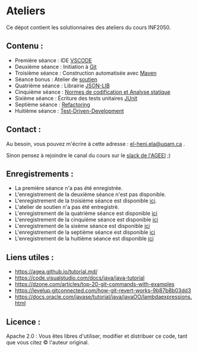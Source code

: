 # Ateliers


Ce dépot contient les solutionnaires des ateliers du cours INF2050.


## Contenu :

- Première séance : IDE [VSCODE](./VSCode)
- Deuxième séance : Initiation à [Git](./Git1)
- Troisième séance : Construction automatisée avec [Maven](./Maven1)
- Séance bonus : Atelier de [soutien](./Soutien)
- Quatrième séance : Librairie [JSON-LIB](./Json-Lib)
- Cinquième séance : [Normes de codification et Analyse statique](./Normes+PMD)
- Sixième séance : Écriture des tests unitaires [JUnit](./JUnit)
- Septième séance : [Refactoring](./Refactoring)
- Huitième séance : [Test-Driven-Development](./TDD)

## Contact :


Au besoin, vous pouvez m'écrire à cette adresse : el-heni.ela@uqam.ca .

Sinon pensez à rejoindre le canal du cours sur le [slack de l'AGEEI](https://ageii-uqam.slack.com/) ;)

## Enregistrements :
- La première séance n'a pas été enregistrée.
- L'enregistrement de la deuxième séance n'est pas disponible.
- L'enregistrement de la troisième séance est disponible [ici](https://drive.google.com/drive/folders/118CG3wFoUWv9qpRvUCC-ANG14vtF3Pk8?usp=sharing).
- L'atelier de soutien n'a pas été entregistré.
- L'enregistrement de la quatrième séance est disponible [ici](https://drive.google.com/file/d/1-BP_B0QmNHJkW_LL5QQENVWH8A0Gv9a2/view?usp=sharing)
- L'enregistrement de la cinquième séance est disponible [ici](https://drive.google.com/file/d/1ZJmqGGxUMRfk-6dOq-5SGcoXDDtkNIzm/view?usp=sharing)
- L'enregistrement de la sixème séance est disponible [ici](https://drive.google.com/drive/folders/1XLYX2SGK_nYZDf49efMA6mOtyWUuqbxJ?usp=sharing)
- L'enregistrement de la septième séance est disponible [ici](https://drive.google.com/file/d/17gz9yw3hSkXECpRr2Di513Rc8RDsXCyT/view?usp=sharing)
- L'enregistrement de la huitième séance est disponible [ici](https://drive.google.com/file/d/1iuxiV6aG_jvQtZ2UQY3C6DCO_Y6879PL/view?usp=sharing)

## Liens utiles :

- https://agea.github.io/tutorial.md/
- https://code.visualstudio.com/docs/java/java-tutorial 
- https://dzone.com/articles/top-20-git-commands-with-examples
- https://levelup.gitconnected.com/how-git-revert-works-9b87b8b03dd3
- https://docs.oracle.com/javase/tutorial/java/javaOO/lambdaexpressions.html

## Licence :
Apache 2.0 : Vous êtes libres d'utiliser, modifier et distribuer ce code, tant que vous citez &copy; l'auteur original.

